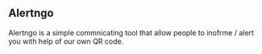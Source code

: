 ## Alertngo

Alertngo is a simple commnicating tool that allow people to inofrme / alert you with help of our own QR code.
